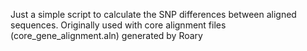 Just a simple script to calculate the SNP differences between aligned sequences. 
Originally used with core alignment files (core_gene_alignment.aln) generated by Roary
